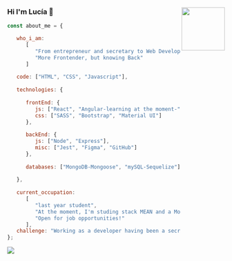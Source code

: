 ### Hi I'm Lucía 👋 <img src="https://user-images.githubusercontent.com/74728521/134806624-22a8c86a-b672-4268-a831-007ea113c781.jpg" width="100" heigth="100" align="right"/>


```javascript
const about_me = {

   who_i_am: 
      [
         "From entrepreneur and secretary to Web Developer", 
         "More Frontender, but knowing Back"
      ]
      
   code: ["HTML", "CSS", "Javascript"],
   
   technologies: {
   
      frontEnd: {
         js: ["React", "Angular-learning at the moment-"],
         css: ["SASS", "Bootstrap", "Material UI"]
      },
      
      backEnd: {
         js: ["Node", "Express"],
         misc: ["Jest", "Figma", "GitHub"]
      },
      
      databases: ["MongoDB-Mongoose", "mySQL-Sequelize"],
      
   },
   
   current_occupation: 
      [
         "last year student", 
         "At the moment, I'm studing stack MEAN and a MongoDB Certification", 
         "Open for job opportunities!"
      ],
   challenge: "Working as a developer having been a secretary. Welcome al IT World!!",
};
```

<img src="https://github-readme-stats.vercel.app/api?username=l0g0l&show_icons=true&theme=radical" align="rigth"/>









<!--
**l0g0l/l0g0l** is a ✨ _special_ ✨ repository because its `README.md` (this file) appears on your GitHub profile.

Here are some ideas to get you started:

- 🔭 I’m currently working on ...
- 🌱 I’m currently learning ...
- 👯 I’m looking to collaborate on ...
- 🤔 I’m looking for help with ...
- 💬 Ask me about ...
- 📫 How to reach me: ...
- 😄 Pronouns: ...
- ⚡ Fun fact: ...
-->
